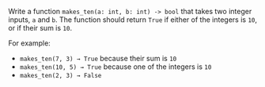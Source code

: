 Write a function `makes_ten(a: int, b: int) -> bool` that takes two integer inputs, `a` and `b`. The function should return `True` if either of the integers is `10`, or if their sum is `10`. 

For example: 
- `makes_ten(7, 3) → True` because their sum is `10`
- `makes_ten(10, 5) → True` because one of the integers is `10` 
- `makes_ten(2, 3) → False`
